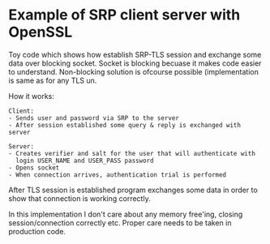 Example of SRP client server with OpenSSL
=============================

Toy code which shows how establish SRP-TLS session and exchange some data
over blocking socket. Socket is blocking becuase it makes code easier to
understand. Non-blocking solution is ofcourse possible (implementation is
same as for any TLS un.

How it works:

    Client:
    - Sends user and password via SRP to the server
    - After session established some query & reply is exchanged with server

    Server:
    - Creates verifier and salt for the user that will authenticate with
      login USER_NAME and USER_PASS password
    - Opens socket
    - When connection arrives, authentication trial is performed

After TLS session is established program exchanges some data in order to
show that connection is working correctly.

In this implementation I don't care about any memory free'ing, closing
session/connection correctly etc. Proper care needs to be taken in production
code.